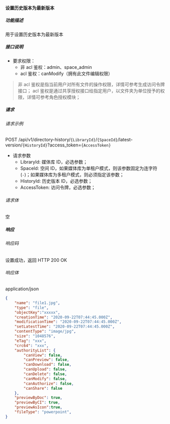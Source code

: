 #### 设置历史版本为最新版本

##### 功能描述

用于设置历史版本为最新版本

##### 接口说明

- 要求权限：
    - 非 acl 鉴权：admin、space_admin
    - acl 鉴权：canModify（拥有此文件编辑权限）

> 非 acl 鉴权是指当前用户对所有文件的操作权限，详情可参考生成访问令牌接口；
> acl 鉴权是通过共享授权接口给指定用户，以文件夹为单位授予的权限，详情可参考角色授权模块；

##### 请求

###### 请求示例  

POST /api/v1/directory-history/`{LibraryId}`/`{SpaceId}`/latest-version/`{HistoryId}`?access_token=`{AccessToken}`

- 请求参数
    - LibraryId: 媒体库 ID，必选参数；
    - SpaceId: 空间 ID，如果媒体库为单租户模式，则该参数固定为连字符(`-`)；如果媒体库为多租户模式，则必须指定该参数；
    - HistoryId: 历史版本 ID，必选参数；
    - AccessToken: 访问令牌，必选参数；

###### 请求体

空

##### 响应

###### 响应码

设置成功，返回 HTTP 200 OK

###### 响应体

application/json

```json
{
    "name": "file1.jpg",
    "type": "file",
    "objectKey":"xxxxx",
    "creationTime": "2020-09-22T07:44:45.000Z",
    "modificationTime": "2020-09-22T07:44:45.000Z",
    "setLatestTime": "2020-09-22T07:44:45.000Z",
    "contentType": "image/jpg",
    "size": "1048576",
    "eTag": "xxx",
    "crc64": "xxx",
    "authorityList": {
        "canView": false,
        "canPreview": false,
        "canDownload": false,
        "canUpload": false,
        "canDelete": false,
        "canModify": false,
        "canAuthorize": false,
        "canShare": false
    },
    "previewByDoc": true,
    "previewByCI": true,
    "previewAsIcon":true,
    "fileType": "powerpoint",
}
```
